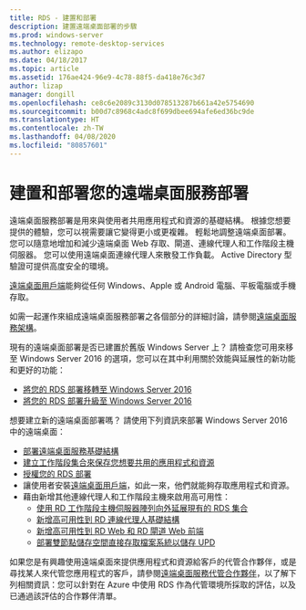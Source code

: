 ```yaml
---
title: RDS - 建置和部署
description: 建置遠端桌面部署的步驟
ms.prod: windows-server
ms.technology: remote-desktop-services
ms.author: elizapo
ms.date: 04/18/2017
ms.topic: article
ms.assetid: 176ae424-96e9-4c78-88f5-da418e76c3d7
author: lizap
manager: dongill
ms.openlocfilehash: ce8c6e2089c3130d078513287b661a42e5754690
ms.sourcegitcommit: b00d7c8968c4adc8f699dbee694afe6ed36bc9de
ms.translationtype: HT
ms.contentlocale: zh-TW
ms.lasthandoff: 04/08/2020
ms.locfileid: "80857601"
---
```

# <a name="build-and-deploy-your-remote-desktop-services-deployment"></a>建置和部署您的遠端桌面服務部署

遠端桌面服務部署是用來與使用者共用應用程式和資源的基礎結構。 根據您想要提供的體驗，您可以視需要讓它變得更小或更複雜。 輕鬆地調整遠端桌面部署。 您可以隨意地增加和減少遠端桌面 Web 存取、閘道、連線代理人和工作階段主機伺服器。 您可以使用遠端桌面連線代理人來散發工作負載。 Active Directory 型驗證可提供高度安全的環境。 

[遠端桌面用戶端](clients/remote-desktop-clients.md)能夠從任何 Windows、Apple 或 Android 電腦、平板電腦或手機存取。

如需一起運作來組成遠端桌面服務部署之各個部分的詳細討論，請參閱[遠端桌面服務架構](desktop-hosting-logical-architecture.md)。

現有的遠端桌面部署是否已建置於舊版 Windows Server 上？ 請檢查您可用來移至 Windows Server 2016 的選項，您可以在其中利用關於效能與延展性的新功能和更好的功能：

- [將您的 RDS 部署移轉至 Windows Server 2016](migrate-rds-role-services.md)
- [將您的 RDS 部署升級至 Windows Server 2016](upgrade-to-rds-2016.md)

想要建立新的遠端桌面部署嗎？ 請使用下列資訊來部署 Windows Server 2016 中的遠端桌面：

- [部署遠端桌面服務基礎結構](rds-deploy-infrastructure.md)
- [建立工作階段集合來保存您想要共用的應用程式和資源](rds-create-collection.md)
- [授權您的 RDS 部署](rds-client-access-license.md)
- 讓使用者安裝[遠端桌面用戶端](clients/remote-desktop-clients.md)，如此一來，他們就能夠存取應用程式和資源。 
- 藉由新增其他連線代理人和工作階段主機來啟用高可用性：
   - [使用 RD 工作階段主機伺服器陣列向外延展現有的 RDS 集合](rds-scale-rdsh-farm.md)
   - [新增高可用性到 RD 連線代理人基礎結構](rds-connection-broker-cluster.md)
   - [新增高可用性到 RD Web 和 RD 閘道 Web 前端](rds-rdweb-gateway-ha.md)
   - [部署雙節點儲存空間直接存取檔案系統以儲存 UPD](rds-storage-spaces-direct-deployment.md)


如果您是有興趣使用遠端桌面來提供應用程式和資源給客戶的代管合作夥伴，或是尋找某人來代管您應用程式的客戶，請參閱[遠端桌面服務代管合作夥伴](rds-hosting-partners.md)，以了解下列相關資訊：您可以針對在 Azure 中使用 RDS 作為代管環境所採取的評估，以及已通過該評估的合作夥伴清單。
